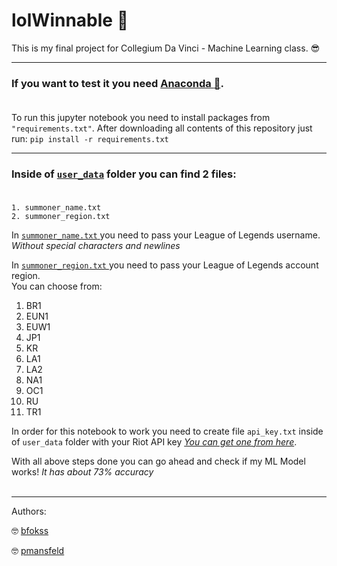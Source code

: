 # lolWinnable :clown_face:

This is my final project for Collegium Da Vinci - Machine Learning class. :sunglasses:

___

### If you want to test it you need <a href="https://www.anaconda.com/" target=”_blank”>Anaconda :snake:</a>. <br><br>

To run this jupyter notebook you need to install packages from `"requirements.txt"`.
After downloading all contents of this repository just run:
`pip install -r requirements.txt`

___
### Inside of <a href="https://github.com/bfokss/cdv-ml/tree/main/11_lab_project/user_data" target=”_blank”>`user_data`</a> folder you can find 2 files: <br><br>

    1. summoner_name.txt
    2. summoner_region.txt

In <a href="https://github.com/bfokss/cdv-ml/blob/main/11_lab_project/user_data/summoner_name.txt" target=”_blank”> `summoner_name.txt` </a> you need to pass your League of Legends username. <br>
*Without special characters and newlines*

In <a href="https://github.com/bfokss/cdv-ml/blob/main/11_lab_project/user_data/summoner_region.txt" target=”_blank”> `summoner_region.txt` </a> you need to pass your League of Legends account region. <br>
You can choose from:

1. BR1
2. EUN1
3. EUW1
4. JP1
5. KR
6. LA1
7. LA2
8. NA1
9. OC1
10. RU
11. TR1

In order for this notebook to work you need to create file `api_key.txt` inside of `user_data` folder with your Riot API key *<a href="https://developer.riotgames.com/" target=”_blank”>You can get one from here*</a>.

With all above steps done you can go ahead and check if my ML Model works! 
*It has about 73% accuracy*
<br><br>
___
Authors: 

:nerd_face: <a href="https://github.com/bfokss" target=”_blank”>bfokss</a> 

:nerd_face: <a href="https://github.com/PatrykMansfeld" target=”_blank”>pmansfeld</a> 






